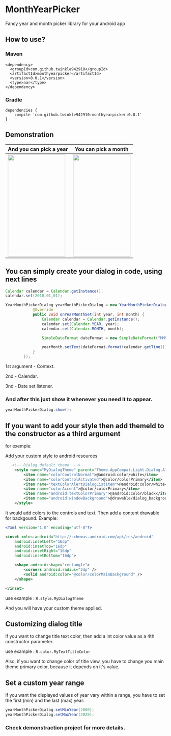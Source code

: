 # MonthYearPicker
Fancy year and month picker library for your android app

## How to use?
### Maven

```Maven
<dependency>
  <groupId>com.github.twinkle942910</groupId>
  <artifactId>monthyearpicker</artifactId>
  <version>0.0.1</version>
  <type>aar</type>
</dependency>
```

### Gradle

```Gradle
dependencies {
    compile 'com.github.twinkle942910:monthyearpicker:0.0.1'
}
```

## Demonstration

| And you can pick a year  | You can pick a month |
| ------------------------ | -------------------- |
| <img src="https://preview.ibb.co/mxCCOQ/933df630_0f78_486a_bed0_ae19d318c2d0.jpg" width="180" height="320">  | <img src="https://preview.ibb.co/enesOQ/6d12ae79_7fd6_46de_8075_1771df030571.jpg" width="180" height="320">  |

## You can simply create your dialog in code, using next lines

```Java
Calendar calendar = Calendar.getInstance();
calendar.set(2010,01,01);

YearMonthPickerDialog yearMonthPickerDialog = new YearMonthPickerDialog(this, calendar, new YearMonthPickerDialog.OnDateSetListener() {
            @Override
            public void onYearMonthSet(int year, int month) {
                Calendar calendar = Calendar.getInstance();
                calendar.set(Calendar.YEAR, year);
                calendar.set(Calendar.MONTH, month);

                SimpleDateFormat dateFormat = new SimpleDateFormat("MMMM yyyy");

                yearMonth.setText(dateFormat.format(calendar.getTime()));
            }
        });
```
1st argument - Context.

2nd - Calendar.

3nd - Date set listener.

### And after this just show it whenever you need it to appear.

```Java
yearMonthPickerDialog.show();
  ```
## If you want to add your style then add themeId to the constructor as a third argument
for exemple:

Add your custom style to android resources

```XML
   <!-- Dialog default theme. -->
    <style name="MyDialogTheme" parent="Theme.AppCompat.Light.Dialog.Alert">
        <item name="colorControlNormal">@android:color/white</item>
        <item name="colorControlActivated">@color/colorPrimary</item>
        <item name="textColorAlertDialogListItem">@android:color/white</item>
        <item name="colorAccent">@color/colorPrimary</item>
        <item name="android:textColorPrimary">@android:color/black</item>
        <item name="android:windowBackground">@drawable/dialog_background</item>
    </style>
```

It would add colors to the controls and text.
Then add a content drawable for backgound. Example:

```XML
<?xml version="1.0" encoding="utf-8"?>

<inset xmlns:android="http://schemas.android.com/apk/res/android"
    android:insetLeft="16dp"
    android:insetTop="16dp"
    android:insetRight="16dp"
    android:insetBottom="16dp">

    <shape android:shape="rectangle">
        <corners android:radius="2dp" />
        <solid android:color="@color/colorMainBackground" />
    </shape>

</inset>
```

use example : ``` R.style.MyDialogTheme ```

And you will have your custom theme applied.

## Customizing dialog title

If you want to change title text color, then add a int color value as a 4th constructor parameter.

use example : ``` R.color.MyTextTitleColor ```

Also, if you want to change color of title view, you have to change you main theme primary color, because it depends on it's value.

## Set a custom year range

If you want the displayed values of year vary within a range, you  have to set the first (min) and the last (max) year:

```Java
yearMonthPickerDialog.setMinYear(2000);
yearMonthPickerDialog.setMaxYear(2020);
```

### Check demonstraction project for more details.
